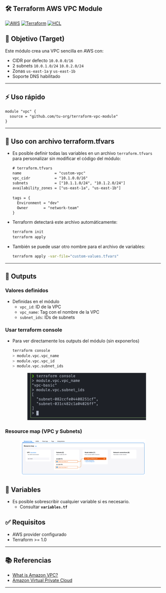 ## 🛠️ Terraform AWS VPC Module

[![AWS](https://img.shields.io/badge/AWS-%23FF9900.svg?logo=amazon-web-services&logoColor=white)](#)
[![Terraform](https://img.shields.io/badge/IaC-Terraform-623CE4?logo=terraform&logoColor=white)](#)
[![HCL](https://img.shields.io/badge/Language-HCL-blueviolet)](#)

## 🎯 Objetivo (Target)
Este módulo crea una VPC sencilla en AWS con:
- CIDR por defecto `10.0.0.0/16`
- 2 subnets `10.0.1.0/24` `10.0.2.0/24`
- Zonas `us-east-1a` y `us-east-1b`
- Soporte DNS habilitado

---

## ⚡️ Uso rápido

```hcl
module "vpc" {
  source = "github.com/tu-org/terraform-vpc-module"
}
```

---

##  📄 Uso con archivo terraform.tfvars
- Es posible definir todas las variables en un archivo `terraform.tfvars` para personalizar sin modificar el código del módulo:

  ```hcl
  # terraform.tfvars
  name               = "custom-vpc"
  vpc_cidr           = "10.1.0.0/16"
  subnets            = ["10.1.1.0/24", "10.1.2.0/24"]
  availability_zones = ["us-east-1a", "us-east-1b"]
  
  tags = {
    Environment = "dev"
    Owner       = "network-team"
  }
  ```

- Terraform detectará este archivo automáticamente:

  ```bash
  terraform init
  terraform apply
  ```

- También se puede usar otro nombre para el archivo de variables:

  ```bash
  terraform apply -var-file="custom-values.tfvars"
  ```

---

## 🚀 Outputs
### Valores definidos
- Definidas en el módulo
  - `vpc_id`: ID de la VPC
  - `vpc_name`: Tag con el nombre de la VPC
  - `subnet_ids`: IDs de subnets

### Usar terraform console
-  Para ver directamente los outputs del módulo (sin exponerlos)

    ```bash
    terraform console
    > module.vpc.vpc_name
    > module.vpc.vpc_id
    > module.vpc.subnet_ids
    ```

    <p align="center">
    <img src="assets/imagenes/vpc_basic_modulo_output.png" alt="Terraform Console" width="80%">
    </p>

### Resource map (VPC y Subnets)

<p align="center">
<img src="assets/imagenes/vpc_basic_modulo_resource_map.png" alt="Resource map" width="80%">
</p>

##  🔧 Variables
- Es posible sobrescribir cualquier variable si es necesario. 
  - Consultar **`variables.tf`**

## ✅ Requisitos
- AWS provider configurado
- Terraform >= 1.0

---

## 📚 Referencias

- [What is Amazon VPC?](https://docs.aws.amazon.com/vpc/latest/userguide/what-is-amazon-vpc.html)
- [Amazon Virtual Private Cloud](https://aws.amazon.com/vpc/)

---
